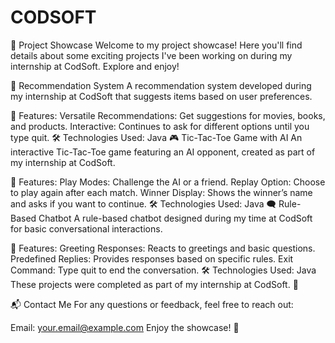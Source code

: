 # CODSOFT
🎉 Project Showcase
Welcome to my project showcase! Here you'll find details about some exciting projects I've been working on during my internship at CodSoft. Explore and enjoy!

🤖 Recommendation System
A recommendation system developed during my internship at CodSoft that suggests items based on user preferences.

📂 Features:
Versatile Recommendations: Get suggestions for movies, books, and products.
Interactive: Continues to ask for different options until you type quit.
🛠️ Technologies Used:
Java
🎮 Tic-Tac-Toe Game with AI
An interactive Tic-Tac-Toe game featuring an AI opponent, created as part of my internship at CodSoft.

📂 Features:
Play Modes: Challenge the AI or a friend.
Replay Option: Choose to play again after each match.
Winner Display: Shows the winner’s name and asks if you want to continue.
🛠️ Technologies Used:
Java
🗨️ Rule-Based Chatbot
A rule-based chatbot designed during my time at CodSoft for basic conversational interactions.

📂 Features:
Greeting Responses: Reacts to greetings and basic questions.
Predefined Replies: Provides responses based on specific rules.
Exit Command: Type quit to end the conversation.
🛠️ Technologies Used:
Java
These projects were completed as part of my internship at CodSoft. 🚀

📬 Contact Me
For any questions or feedback, feel free to reach out:

Email: your.email@example.com
Enjoy the showcase! 🎉
